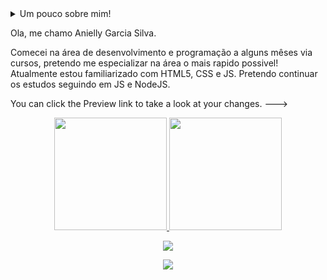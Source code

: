  <details>
 <summary>Um pouco sobre mim!
  
 Ola, me chamo Anielly Garcia Silva.
  
 Comecei na área de desenvolvimento e programação a alguns mêses via cursos, pretendo me especializar na área o mais rapido possivel!
  Atualmente estou familiarizado com HTML5, CSS e JS. Pretendo continuar os estudos seguindo em JS e NodeJS.

You can click the Preview link to take a look at your changes.
--->

<div align="center">
  <a href="https://github.com/WaltRod">
  <img height="180em" src="https://github-readme-stats.vercel.app/api?username=batatafritanny&show_icons=true&theme=synthwave&include_all_commits=true&count_private=true"/> 
  <img height="180em" src="https://github-readme-stats.vercel.app/api/top-langs/?username=batatafritanny&layout=compact&langs_count=7&theme=synthwave"/>
   
</div>
<p align="center">
  <a href="https://skillicons.dev">
    <img src="https://skillicons.dev/icons?i=html,css,js,nodejs,vscode,git" />
  </a>
</p>
  
<div align="center"> 
  <a href="https://www.instagram.com/anny____garcia/" target="_blank"><img src="https://img.shields.io/badge/-Instagram-%23E4405F?style=for-the-badge&logo=instagram&logoColor=white" target="_blank"></a> 
 
</div>
